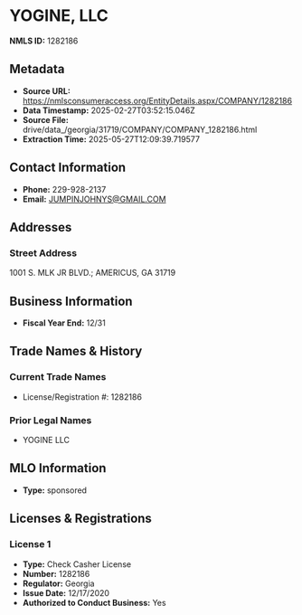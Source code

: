 # YOGINE, LLC

**NMLS ID:** 1282186

## Metadata
- **Source URL:** https://nmlsconsumeraccess.org/EntityDetails.aspx/COMPANY/1282186
- **Data Timestamp:** 2025-02-27T03:52:15.046Z
- **Source File:** drive/data_/georgia/31719/COMPANY/COMPANY_1282186.html
- **Extraction Time:** 2025-05-27T12:09:39.719577

## Contact Information
- **Phone:** 229-928-2137
- **Email:** JUMPINJOHNYS@GMAIL.COM

## Addresses
### Street Address
1001 S. MLK JR BLVD.; AMERICUS, GA 31719

## Business Information
- **Fiscal Year End:** 12/31

## Trade Names & History
### Current Trade Names
- License/Registration #: 1282186

### Prior Legal Names
- YOGINE LLC

## MLO Information
- **Type:** sponsored

## Licenses & Registrations

### License 1
- **Type:** Check Casher License
- **Number:** 1282186
- **Regulator:** Georgia
- **Issue Date:** 12/17/2020
- **Authorized to Conduct Business:** Yes
